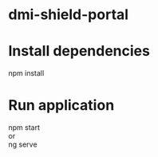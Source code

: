 # dmi-shield-portal

# Install dependencies
npm install

# Run application
npm start </br>
or </br>
ng serve